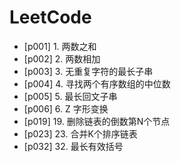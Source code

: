 # LeetCode

* [p001] 1. 两数之和
* [p002] 2. 两数相加
* [p003] 3. 无重复字符的最长子串
* [p004] 4. 寻找两个有序数组的中位数
* [p005] 5. 最长回文子串
* [p006] 6. Z 字形变换
* [p019] 19. 删除链表的倒数第N个节点
* [p023] 23. 合并K个排序链表
* [p032] 32. 最长有效括号
